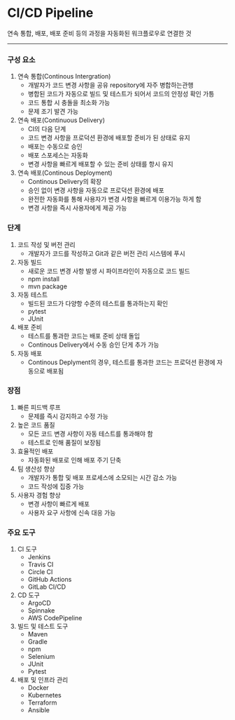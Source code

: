 # CI/CD Pipeline

연속 통합, 배포, 배포 준비 등의 과정을 자동화된 워크플로우로 연결한 것

---

### 구성 요소
1. 연속 통합(Continous Intergration)
    - 개발자가 코드 변경 사항을 공유 repository에 자주 병합하는관행
    - 병합된 코드가 자동으로 빌드 및 테스트가 되어서 코드의 안정성 확인 가틍
    - 코드 통합 시 충돌을 최소화 가능
    - 문제 조기 발견 가능
2. 연속 배포(Continuous Delivery)
    - CI의 다음 단계
    - 코드 변경 사항을 프로덕션 환경에 배포할 준비가 된 상태로 유지
    - 배포는 수동으로 승인
    - 배포 스포세스는 자동화
    - 변경 사항을 빠르게 배포할 수 있는 준비 상태를 항시 유지
3. 연속 배포(Continous Deployment)
    - Continous Delivery의 확장
    - 승인 없이 변경 사항을 자동으로 프로덕션 환경에 배포
    - 완전한 자동화를 통해 사용자가 변경 사항을 빠르게 이용가능 하게 함
    - 변경 사항을 즉시 사용자에게 제공 가능

### 단계
1. 코드 작성 및 버전 관리
    - 개발자가 코드를 작성하고 Git과 같은 버전 관리 시스템에 푸시
2. 자동 빌드
   - 새로운 코드 변경 사항 발생 시 파이프라인이 자동으로 코드 빌드
   - npm install
   - mvn package
3. 자동 테스트
    - 빌드된 코드가 다양항 수준의 테스트를 통과하는지 확인
    - pytest
    - JUnit
4. 배포 준비
    - 테스트를 통과한 코드는 배포 준비 상태 돌입
    - Continous Delivery에서 수동 승인 단게 추가 가능
5. 자동 배포
    - Continous Deplyment의 경우, 테스트를 통과한 코드는 프로덕션 환경에 자동으로 배포됨

### 장점
1. 빠른 피드백 루프
    - 문제를 즉시 감지하고 수정 가능
2. 높은 코드 품질
    - 모든 코드 변경 사항이 자동 테스트를 통과해야 함
    - 테스트로 인해 품질이 보장됨
3. 효율적인 배포
    - 자동화된 배포로 인해 배포 주기 단축
4. 팀 생산성 향상
    - 개발자가 통합 및 배포 프로세스에 소모되는 시간 감소 가능
    - 코드 작성에 집중 가능
5. 사용자 경험 향상
    - 변경 사항이 빠르게 배포
    - 사용자 요구 사항에 신속 대응 가능

### 주요 도구
1. CI 도구
    - Jenkins
    - Travis CI
    - Circle CI
    - GitHub Actions
    - GitLab CI/CD
2. CD 도구
    - ArgoCD
    - Spinnake
    - AWS CodePipeline
3. 빌드 및 테스트 도구
    - Maven
    - Gradle
    - npm
    - Selenium
    - JUnit
    - Pytest
4. 배포 및 인프라 관리
    - Docker
    - Kubernetes
    - Terraform
    - Ansible
